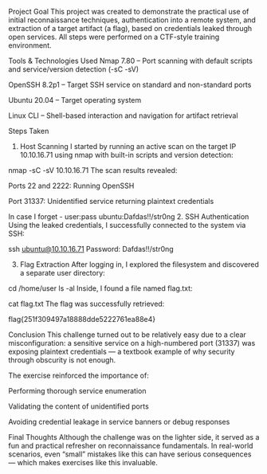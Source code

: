 Project Goal
This project was created to demonstrate the practical use of initial reconnaissance techniques, authentication into a remote system, and extraction of a target artifact (a flag), based on credentials leaked through open services. All steps were performed on a CTF-style training environment.

Tools & Technologies Used
Nmap 7.80 – Port scanning with default scripts and service/version detection (-sC -sV)

OpenSSH 8.2p1 – Target SSH service on standard and non-standard ports

Ubuntu 20.04 – Target operating system

Linux CLI – Shell-based interaction and navigation for artifact retrieval

Steps Taken
1. Host Scanning
I started by running an active scan on the target IP 10.10.16.71 using nmap with built-in scripts and version detection:

nmap -sC -sV 10.10.16.71
The scan results revealed:

Ports 22 and 2222: Running OpenSSH

Port 31337: Unidentified service returning plaintext credentials

In case I forget - user:pass
ubuntu:Dafdas!!/str0ng
2. SSH Authentication
Using the leaked credentials, I successfully connected to the system via SSH:

ssh ubuntu@10.10.16.71
Password: Dafdas!!/str0ng

3. Flag Extraction
After logging in, I explored the filesystem and discovered a separate user directory:

cd /home/user
ls -al
Inside, I found a file named flag.txt:

cat flag.txt
The flag was successfully retrieved:

flag{251f309497a18888dde5222761ea88e4}

Conclusion
This challenge turned out to be relatively easy due to a clear misconfiguration: a sensitive service on a high-numbered port (31337) was exposing plaintext credentials — a textbook example of why security through obscurity is not enough.

The exercise reinforced the importance of:

Performing thorough service enumeration

Validating the content of unidentified ports

Avoiding credential leakage in service banners or debug responses

Final Thoughts
Although the challenge was on the lighter side, it served as a fun and practical refresher on reconnaissance fundamentals. In real-world scenarios, even “small” mistakes like this can have serious consequences — which makes exercises like this invaluable.
